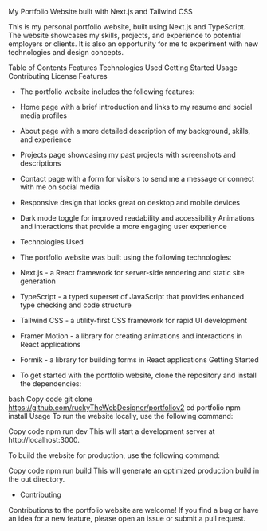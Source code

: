 My Portfolio Website built with Next.js and Tailwind CSS


This is my personal portfolio website, built using Next.js and TypeScript. The website showcases my skills, projects, and experience to potential employers or clients. It is also an opportunity for me to experiment with new technologies and design concepts.


Table of Contents
Features
Technologies Used
Getting Started
Usage
Contributing
License
Features


* The portfolio website includes the following features:

- Home page with a brief introduction and links to my resume and social media profiles

- About page with a more detailed description of my background, skills, and experience

- Projects page showcasing my past projects with screenshots and descriptions

- Contact page with a form for visitors to send me a message or connect with me on social media

- Responsive design that looks great on desktop and mobile devices

- Dark mode toggle for improved readability and accessibility
Animations and interactions that provide a more engaging user experience


* Technologies Used

- The portfolio website was built using the following technologies:

- Next.js - a React framework for server-side rendering and static site generation

- TypeScript - a typed superset of JavaScript that provides enhanced type checking and code structure

- Tailwind CSS - a utility-first CSS framework for rapid UI development

- Framer Motion - a library for creating animations and interactions in React applications

- Formik - a library for building forms in React applications
Getting Started



* To get started with the portfolio website, clone the repository and install the dependencies:

bash
Copy code
git clone https://github.com/ruckyTheWebDesigner/portfoliov2
cd portfolio
npm install
Usage
To run the website locally, use the following command:

Copy code
npm run dev
This will start a development server at http://localhost:3000.

To build the website for production, use the following command:

Copy code
npm run build
This will generate an optimized production build in the out directory.


* Contributing

Contributions to the portfolio website are welcome! If you find a bug or have an idea for a new feature, please open an issue or submit a pull request.